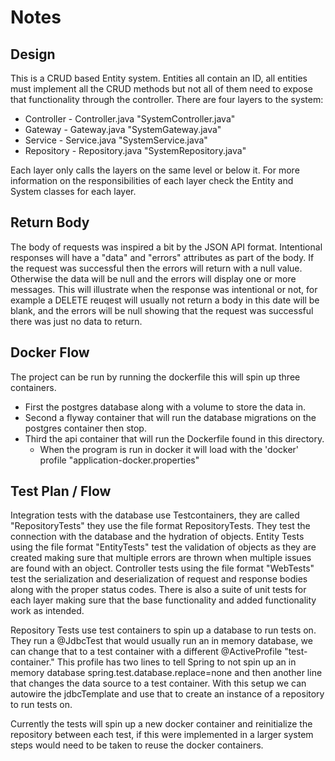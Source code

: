 # Notes

## Design
This is a CRUD based Entity system. Entities all contain an ID, all entities must implement all the CRUD methods but not all of them need to expose that functionality through the controller. There are four layers to the system:
- Controller - <Entity>Controller.java "SystemController.java"
- Gateway - <Entity>Gateway.java "SystemGateway.java"
- Service - <Entity>Service.java "SystemService.java"
- Repository - <Entity>Repository.java "SystemRepository.java"

Each layer only calls the layers on the same level or below it. For more information on the responsibilities of each layer check the Entity and System classes for each layer.

## Return Body
The body of requests was inspired a bit by the JSON API format. Intentional responses will have a "data" and "errors" attributes as part of the body. If the request was successful then the errors will return with a null value. Otherwise the data will be null and the errors will display one or more messages. This will illustrate when the response was intentional or not, for example a DELETE reuqest will usually not return a body in this date will be blank, and the errors will be null showing that the request was successful there was just no data to return.

## Docker Flow
The project can be run by running the dockerfile this will spin up three containers.
- First the postgres database along with a volume to store the data in.
- Second a flyway container that will run the database migrations on the postgres container then stop.
- Third the api container that will run the Dockerfile found in this directory. 
  - When the program is run in docker it will load with the 'docker' profile "application-docker.properties"

## Test Plan / Flow
Integration tests with the database use Testcontainers, they are called "RepositoryTests" they use the file format <Entity>RepositoryTests. They test the connection with the database and the hydration of objects.
Entity Tests using the file format "<Entity>EntityTests" test the validation of objects as they are created making sure that multiple errors are thrown when multiple issues are found with an object.
Controller tests using the file format "<Entity>WebTests" test the serialization and deserialization of request and response bodies along with the proper status codes.
There is also a suite of unit tests for each layer making sure that the base functionality and added functionality work as intended.

Repository Tests use test containers to spin up a database to run tests on. They run a @JdbcTest that would usually run an in memory database, we can change that to a test container with a different @ActiveProfile "test-container."
This profile has two lines to tell Spring to not spin up an in memory database spring.test.database.replace=none and then another line that changes the data source to a test container. With this setup we can autowire the jdbcTemplate and 
use that to create an instance of a repository to run tests on.

Currently the tests will spin up a new docker container and reinitialize the repository between each test, if this were implemented in a larger system steps would need to be taken to reuse the docker containers.